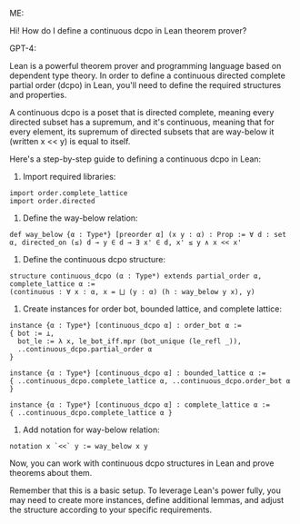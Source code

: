 ME:

Hi! How do I define a continuous dcpo in Lean theorem prover?

GPT-4:

Lean is a powerful theorem prover and programming language based on dependent type theory. In order to define a continuous directed complete partial order (dcpo) in Lean, you'll need to define the required structures and properties.

A continuous dcpo is a poset that is directed complete, meaning every directed subset has a supremum, and it's continuous, meaning that for every element, its supremum of directed subsets that are way-below it (written x << y) is equal to itself.

Here's a step-by-step guide to defining a continuous dcpo in Lean:

1. Import required libraries:
    
```lean
import order.complete_lattice
import order.directed
```

1. Define the way-below relation:

```lean
def way_below {α : Type*} [preorder α] (x y : α) : Prop := ∀ d : set α, directed_on (≤) d → y ∈ d → ∃ x' ∈ d, x' ≤ y ∧ x << x'
```

1. Define the continuous dcpo structure:

```lean
structure continuous_dcpo (α : Type*) extends partial_order α, complete_lattice α :=
(continuous : ∀ x : α, x = ⨆ (y : α) (h : way_below y x), y)
```

1. Create instances for order bot, bounded lattice, and complete lattice:

```lean
instance {α : Type*} [continuous_dcpo α] : order_bot α :=
{ bot := ⊥,
  bot_le := λ x, le_bot_iff.mpr (bot_unique (le_refl _)),
  ..continuous_dcpo.partial_order α
}

instance {α : Type*} [continuous_dcpo α] : bounded_lattice α :=
{ ..continuous_dcpo.complete_lattice α, ..continuous_dcpo.order_bot α }

instance {α : Type*} [continuous_dcpo α] : complete_lattice α :=
{ ..continuous_dcpo.complete_lattice α }
```

1. Add notation for way-below relation:

```lean
notation x `<<` y := way_below x y
```

Now, you can work with continuous dcpo structures in Lean and prove theorems about them.

Remember that this is a basic setup. To leverage Lean's power fully, you may need to create more instances, define additional lemmas, and adjust the structure according to your specific requirements.
